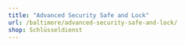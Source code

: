 ```yaml
---
title: "Advanced Security Safe and Lock"
url: /baltimore/advanced-security-safe-and-lock/
shop: Schlüsseldienst
---
```

